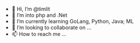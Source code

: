 - 👋 Hi, I’m @timlit
- 👀 I’m into php and .Net
- 🌱 I’m currently learning GoLang, Python, Java; ML
- 💞️ I’m looking to collaborate on ...
- 📫 How to reach me ...

<!---
timlit/timlit is a ✨ special ✨ repository because its `README.md` (this file) appears on your GitHub profile.
You can click the Preview link to take a look at your changes.
--->
